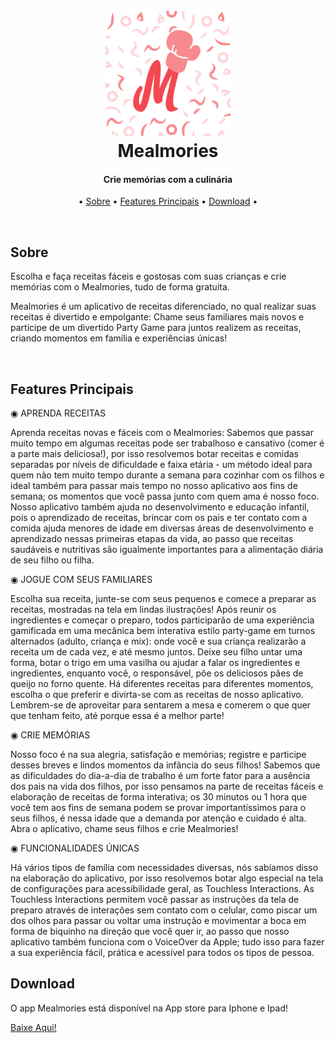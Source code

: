 
<h1 align="center">
  <br>
  <img src="/Mealmories.png" style="border-radius: 10%;" width="200">
  <br>
  Mealmories
  <br>
</h1>


<h4 align="center">Crie memórias com a culinária</h4>

<p align="center">
 • <a href="#sobre">Sobre</a> •
  <a href="#features-principais">Features Principais</a> •
  <a href="#download">Download</a> •
</p>

<br>

## Sobre

Escolha e faça receitas fáceis e gostosas com suas crianças e crie memórias com o Mealmories, tudo de forma gratuita. 

Mealmories é um aplicativo de receitas diferenciado, no qual realizar suas receitas é divertido e empolgante: Chame seus familiares mais novos e participe de um divertido Party Game para juntos realizem as receitas, criando momentos em família e experiências únicas!

<br>

## Features Principais

◉ APRENDA RECEITAS

Aprenda receitas novas e fáceis com o Mealmories: Sabemos que passar muito tempo em algumas receitas pode ser trabalhoso e cansativo (comer é a parte mais deliciosa!), por isso resolvemos botar receitas e comidas separadas por níveis de dificuldade e faixa etária - um método ideal para quem não tem muito tempo durante a semana para cozinhar com os filhos e ideal também para passar mais tempo no nosso aplicativo aos fins de semana; os momentos que você passa junto com quem ama é nosso foco. Nosso aplicativo também ajuda no desenvolvimento e educação infantil, pois o aprendizado de receitas, brincar com os pais e ter contato com a comida ajuda menores de idade em diversas áreas de desenvolvimento e aprendizado nessas primeiras etapas da vida, ao passo que receitas saudáveis e nutritivas são igualmente importantes para a alimentação diária de seu filho ou filha.

◉ JOGUE COM SEUS FAMILIARES

Escolha sua receita, junte-se com seus pequenos e comece a preparar as receitas, mostradas na tela em lindas ilustrações! Após reunir os ingredientes e começar o preparo, todos participarão de uma experiência gamificada em uma mecânica bem interativa estilo party-game em turnos alternados (adulto, criança e mix): onde você e sua criança realizarão a receita um de cada vez, e até mesmo juntos. Deixe seu filho untar uma forma, botar o trigo em uma vasilha ou ajudar a falar os ingredientes e ingredientes, enquanto você, o responsável, põe os deliciosos pães de queijo no forno quente. Há diferentes receitas para diferentes momentos, escolha o que preferir e divirta-se com as receitas de nosso aplicativo. Lembrem-se de aproveitar para sentarem a mesa e comerem o que quer que tenham feito, até porque essa é a melhor parte!

◉ CRIE MEMÓRIAS

Nosso foco é na sua alegria, satisfação e memórias; registre e participe desses breves e lindos momentos da infância do seus filhos! Sabemos que as dificuldades do dia-a-dia de trabalho é um forte fator para a ausência dos pais na vida dos filhos, por isso pensamos na parte de receitas fáceis e elaboração de receitas de forma interativa; os 30 minutos ou 1 hora que você tem aos fins de semana podem se provar importantíssimos para o seus filhos, é nessa idade que a demanda por atenção e cuidado é alta. Abra o aplicativo, chame seus filhos e crie Mealmories!

◉ FUNCIONALIDADES ÚNICAS

Há vários tipos de família com necessidades diversas, nós sabíamos disso na elaboração do aplicativo, por isso resolvemos botar algo especial na tela de configurações para acessibilidade geral, as Touchless Interactions. As Touchless Interactions permitem você passar as instruções da tela de preparo através de interações sem contato com o celular, como piscar um dos olhos para passar ou voltar uma instrução e movimentar a boca em forma de biquinho na direção que você quer ir, ao passo que nosso aplicativo também funciona com o VoiceOver da Apple; tudo isso para fazer a sua experiência fácil, prática e acessível para todos os tipos de pessoa.

## Download

O app Mealmories está disponível na App store para Iphone e Ipad!

[Baixe Aqui!](https://apps.apple.com/br/app/mealmories/id1644889880)
